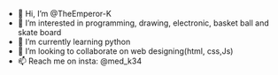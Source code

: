 - 👋 Hi, I’m @TheEmperor-K
- 👀 I’m interested in programming, drawing, electronic, basket ball and skate board
- 🌱 I’m currently learning python
- 💞️ I’m looking to collaborate on web designing(html, css,Js)
- 📫  Reach me on insta: @med_k34
